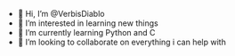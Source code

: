 - 👋 Hi, I’m @VerbisDiablo
- 👀 I’m interested in learning new things 
- 🌱 I’m currently learning Python and C
- 💞️ I’m looking to collaborate on everything i can help with

<!---
VerbisDiablo/VerbisDiablo is a ✨ special ✨ repository because its `README.md` (this file) appears on your GitHub profile.
You can click the Preview link to take a look at your changes.
--->
